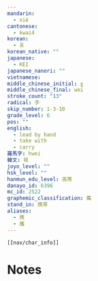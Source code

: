 ```yaml
---
mandarin:
  - xié
cantonese:
  - kwai4
korean:
  - 휴
korean_native: ""
japanese:
  - KEI
japanese_nanori: ""
vietnamese:
middle_chinese_initial: ɣ
middle_chinese_final: wei
stroke_count: "13"
radical: 手
skip_number: 1-3-10
grade_level: 6
pos: ""
english:
  - lead by hand
  - take with
  - carry
羅馬字: hwei
韓文: 훼
joyo_level: ""
hsk_level: ""
hanmun_edu_level: 高等
danayo_id: 6396
mc_id: 2522
graphemic_classification: 巂
stand_in: 携帯
aliases:
  - 携
  - 攜
---
```

```meta-bind-embed
[[nav/char_info]]
```

# Notes
